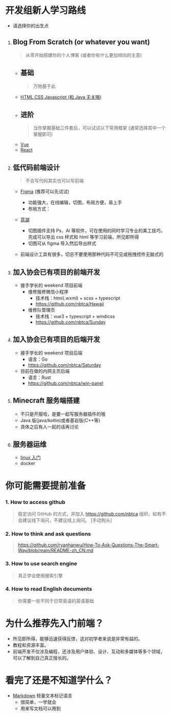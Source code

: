 # 开发组新人学习路线

- 请选择你的出生点

1. ## Blog From Scratch (or whatever you want)

   > 从零开始搭建你的个人博客 (或者你有什么更加倾向的主意)

   - ## 基础
     > 万物基于此
   - [HTML,CSS,Javascript (和 Java 无关哦) ](https://developer.mozilla.org/zh-CN/docs/Learn)
   - ## 进阶
     > 当你掌握基础三件套后，可以试试以下常用框架 (通常选择其中一个掌握即可)
   - [Vue](https://cn.vuejs.org/)
   - [React](https://react.docschina.org/)

2. ## 低代码前端设计

   > 不会写代码其实也可以写前端

   - [Figma](https://www.figma.com/) (推荐可以先试试)

     - 功能强大，在线编辑，切图，布局方便，易上手
     - 布局方式：

   - [蓝湖](https://lanhuapp.com/)
     - 切图插件支持 Ps、Ai 等软件，可在使用的同时学习专业的美工技巧，完成可以导出 css 样式和 html 等学习前端，所见即所得
     - 切图可从 figma 导入然后导出样式
   - 前端设计工具有很多，切忌不要使用那种代码不可见或拖拽控件无脑式的

3. ## 加入协会已有项目的前端开发

   - 接手学长的 weekend 项目前端
     - 维修报修微信小程序
       - 技术栈：html(.wxml) + scss + typescript
       - https://github.com/nbtca/Hawaii
     - 维修队管理页
       - 技术栈：vue3 + typescript + windicss
       - https://github.com/nbtca/Sunday

4. ## 加入协会已有项目的后端开发
   - 接手学长的 weekend 项目后端
     - 语言：Go
     - https://github.com/nbtca/Saturday
   - 目前在做的内网主页后端
     - 语言：Rust
     - https://github.com/nbtca/win-panel

5. ## Minecraft 服务端搭建
   - 不只是开服哈，是要一起写服务器插件的哦
   - Java 版(java/kotlin)或者基岩版(C++等)
   - 具体之后有人一起的话再讨论
   
6. ## 服务器运维
   - [linux 入门](http://billie66.github.io/TLCL/book/index.html)
   - docker

# 你可能需要提前准备

### 1. How to access github

> 稳定访问 GitHub 的方式，并加入 https://github.com/nbtca 组织，如有不会建议线下询问，不建议线上询问。 [手动狗头]

### 2. How to think and ask questions

> https://github.com/ryanhanwu/How-To-Ask-Questions-The-Smart-Way/blob/main/README-zh_CN.md

### 3. How to use search engine

> 真正学会使用搜索引擎

### 4. How to read English documents

> 你需要一些不同于日常英语的英语基础

# 为什么推荐先入门前端？

- 所见即所得，能够迅速获得反馈，这对初学者来说是非常有益的。
- 教程和资源丰富。
- 前端开发不仅涉及编程，还涉及用户体验、设计、互动和多媒体等多个领域，可以了解到自己真正擅长的。

# 看完了还是不知道学什么？

- [Markdown](https://markdown.com.cn/) 轻量文本标记语言
  - 很简单，一学就会
  - 用来写文档可以用到
